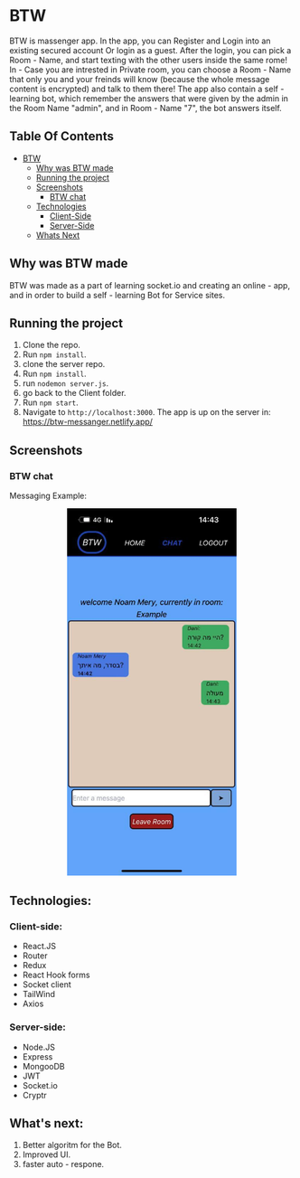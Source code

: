 # BTW

BTW is massenger app. In the app, you can Register and Login into an existing secured account Or login as a guest.
After the login, you can pick a Room - Name, and start texting with the other users inside the same rome!
In - Case you are intrested in Private room, you can choose a Room - Name that only you and your freinds will know (because the whole message content is encrypted) and talk to them there!
The app also contain a self - learning bot, which remember the answers that were given by the admin in the Room Name "admin", and in Room - Name "7", the bot answers itself.

## Table Of Contents

- [BTW](#BTW)
  - [Why was BTW made](#Why-was-BTW-made)
  - [Running the project](#running-the-project)
  - [Screenshots](#screenshots)
    - [BTW chat](#BTW-chat)
  - [Technologies](#technologies)
    - [Client-Side](#client-side)
    - [Server-Side](#server-side)
  - [Whats Next](#whats-next)

## Why was BTW made

BTW was made as a part of learning socket.io and creating an online - app, and in order to build a self - learning Bot for Service sites.

## Running the project

1. Clone the repo.
2. Run `npm install`.
3. clone the server repo.
4. Run `npm install`.
5. run `nodemon server.js`.
6. go back to the Client folder.
7. Run `npm start`.
8. Navigate to `http://localhost:3000`.
   The app is up on the server in: https://btw-messanger.netlify.app/

## Screenshots

### BTW chat

Messaging Example:

<p align="center"><img src="./readmeImg.png" width="300" /></p>

## Technologies:

### Client-side:

- React.JS
- Router
- Redux
- React Hook forms
- Socket client
- TailWind
- Axios

### Server-side:

- Node.JS
- Express
- MongooDB
- JWT
- Socket.io
- Cryptr

## What's next:

1. Better algoritm for the Bot.
2. Improved UI.
3. faster auto - respone.
